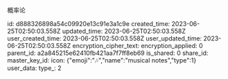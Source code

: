 概率论

id: d888326898a54c09920e13c91e3a1c9e
created_time: 2023-06-25T02:50:03.558Z
updated_time: 2023-06-25T02:50:03.558Z
user_created_time: 2023-06-25T02:50:03.558Z
user_updated_time: 2023-06-25T02:50:03.558Z
encryption_cipher_text: 
encryption_applied: 0
parent_id: a2a845215e62410fb421aa7f7ff8eb69
is_shared: 0
share_id: 
master_key_id: 
icon: {"emoji":"🎶","name":"musical notes","type":1}
user_data: 
type_: 2